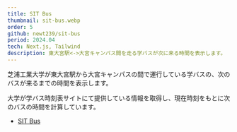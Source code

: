 ```yaml
---
title: SIT Bus
thumbnail: sit-bus.webp
order: 5
github: newt239/sit-bus
period: 2024.04
tech: Next.js, Tailwind
description: 東大宮駅<->大宮キャンパス間を走る学バスが次に来る時間を表示します。
---
```


芝浦工業大学が東大宮駅から大宮キャンパスの間で運行している学バスの、次のバスが来るまでの時間を表示します。

大学が学バス時刻表サイトにて提供している情報を取得し、現在時刻をもとに次のバスの時間を計算しています。

- <a href="https://sit-bus.vercel.app/" target="_blank">SIT Bus</a>
